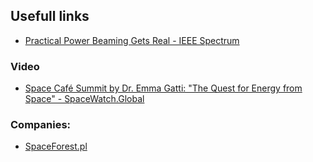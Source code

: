 ## Usefull links

+ [Practical Power Beaming Gets Real - IEEE Spectrum](https://spectrum.ieee.org/power-beaming)


### Video

+ [Space Café Summit by Dr. Emma Gatti: "The Quest for Energy from Space" - SpaceWatch.Global](https://spacewatch.global/2022/11/space-cafe-summit-recap-the-quest-for-energy-from-space/?mc_cid=7844a77f90&mc_eid=3419b849a6)


### Companies:

+ [SpaceForest.pl](https://spaceforest.pl/)
